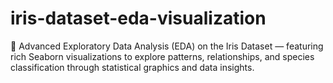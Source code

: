 # iris-dataset-eda-visualization
🌸 Advanced Exploratory Data Analysis (EDA) on the Iris Dataset — featuring rich Seaborn visualizations  to explore patterns, relationships, and species classification through statistical graphics and data insights.
